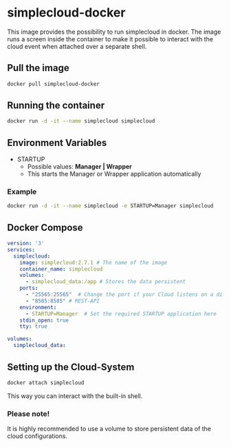# simplecloud-docker

This image provides the possibility to run simplecloud in docker. The image runs a screen inside the container to make it possible to interact with the cloud event when attached over a separate shell.

## Pull the image
```bash
docker pull simplecloud-docker
```

## Running the container
```bash
docker run -d -it --name simplecloud simplecloud
```

## Environment Variables
- STARTUP
    - Possible values: **Manager | Wrapper**
    - This starts the Manager or Wrapper application automatically
### Example
```bash
docker run -d -it --name simplecloud -e STARTUP=Manager simplecloud
```

## Docker Compose
```yml
version: '3'
services:
  simplecloud:
    image: simplecloud:2.7.1 # The name of the image
    container_name: simplecloud
    volumes:
      - simplecloud_data:/app # Stores the data persistent
    ports:
      - "25565:25565"  # Change the port if your Cloud listens on a different port
      - "8585:8585" # REST-API
    environment:
      - STARTUP=Manager  # Set the required STARTUP application here
    stdin_open: true 
    tty: true

volumes:
  simplecloud_data:
```

## Setting up the Cloud-System
```bash
docker attach simplecloud
```

This way you can interact with the built-in shell.

### Please note!
It is highly recommended to use a volume to store persistent data of the cloud configurations.